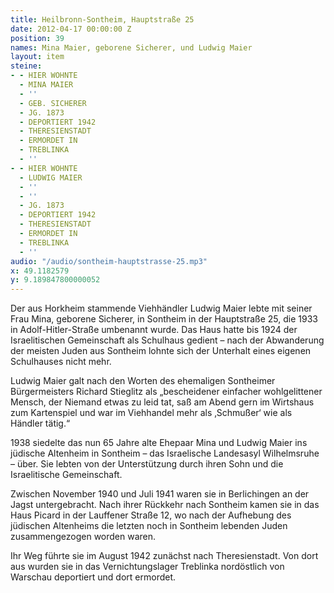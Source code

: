 ```yaml
---
title: Heilbronn-Sontheim, Hauptstraße 25
date: 2012-04-17 00:00:00 Z
position: 39
names: Mina Maier, geborene Sicherer, und Ludwig Maier
layout: item
steine:
- - HIER WOHNTE
  - MINA MAIER
  - ''
  - GEB. SICHERER
  - JG. 1873
  - DEPORTIERT 1942
  - THERESIENSTADT
  - ERMORDET IN
  - TREBLINKA
  - ''
- - HIER WOHNTE
  - LUDWIG MAIER
  - ''
  - ''
  - JG. 1873
  - DEPORTIERT 1942
  - THERESIENSTADT
  - ERMORDET IN
  - TREBLINKA
  - ''
audio: "/audio/sontheim-hauptstrasse-25.mp3"
x: 49.1182579
y: 9.189847800000052
---
```


Der aus Horkheim stammende Viehhändler Ludwig Maier lebte mit seiner Frau Mina, geborene Sicherer, in Sontheim in der Hauptstraße 25, die 1933 in Adolf-Hitler-Straße umbenannt wurde. Das Haus hatte bis 1924 der Israelitischen Gemeinschaft als Schulhaus gedient – nach der Abwanderung der meisten Juden aus Sontheim lohnte sich der Unterhalt eines eigenen Schulhauses nicht mehr.

Ludwig Maier galt nach den Worten des ehemaligen Sontheimer Bürgermeisters Richard Stieglitz als „bescheidener einfacher wohlgelittener Mensch, der Niemand etwas zu leid tat, saß am Abend gern im Wirtshaus zum Kartenspiel und war im Viehhandel mehr als ‚Schmußer‘ wie als Händler tätig.“

1938 siedelte das nun 65 Jahre alte Ehepaar Mina und Ludwig Maier ins jüdische Altenheim in Sontheim – das Israelische Landesasyl Wilhelmsruhe – über. Sie lebten von der Unterstützung durch ihren Sohn und die Israelitische Gemeinschaft.

Zwischen November 1940 und Juli 1941 waren sie in Berlichingen an der Jagst untergebracht. Nach ihrer Rückkehr nach Sontheim kamen sie in das Haus Picard in der Lauffener Straße 12, wo nach der Aufhebung des jüdischen Altenheims die letzten noch in Sontheim lebenden Juden zusammengezogen worden waren.

Ihr Weg führte sie im August 1942 zunächst nach Theresienstadt. Von dort aus wurden sie in das Vernichtungslager Treblinka nordöstlich von Warschau deportiert und dort ermordet.